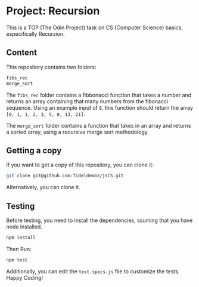 # Project: Recursion
This is a TOP (The Odin Project) task on CS (Computer Science) basics, especifically Recursion.

## Content
This repository contains two folders:
```bash
fibs_rec
merge_sort
```

The `fibs_rec` folder contains a fibbonacci function that takes a number and returns an array containing that many numbers from the fibonacci sequence. Using an example input of `8`, this function should return the array `[0, 1, 1, 2, 3, 5, 8, 13, 21]`.

The `merge_sort` folder contains a function that takes in an array and returns a sorted array, using a recursive merge sort methodology.

## Getting a copy
If you want to get a copy of this repository, you can clone it:
```bash
git clone git@github.com:fideldemoz/jsCS.git
```
Alternatively, you can clone it.  
## Testing
Before testing, you need to install the dependencies, ssuming that you have node installed.
```bash
npm install
```

Then Run:
```bash
npm test
```

Additionally, you can edit the `test.specs.js` file to customize the tests.  
Happy Coding!